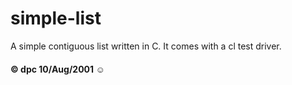 # simple-list

A simple contiguous list written in C. It comes with a cl test driver.

#### &copy; dpc 10/Aug/2001 &#9786;
